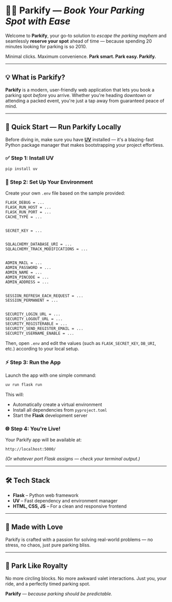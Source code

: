 # 🚗✨ Parkify — *Book Your Parking Spot with Ease*

Welcome to **Parkify**, your go-to solution to *escape the parking mayhem* and seamlessly **reserve your spot** ahead of time — because spending 20 minutes looking for parking is so 2010.

Minimal clicks. Maximum convenience.
**Park smart. Park easy. Parkify.**

---

## 💡 What is Parkify?

**Parkify** is a modern, user-friendly web application that lets you book a parking spot *before* you arrive. Whether you're heading downtown or attending a packed event, you're just a tap away from guaranteed peace of mind.

---

## 🚀 Quick Start — Run Parkify Locally

Before diving in, make sure you have **[UV](https://docs.astral.sh/uv/)** installed — it's a blazing-fast Python package manager that makes bootstrapping your project effortless.

### ✅ Step 1: Install UV

```bash
pip install uv
```

### 🔐 Step 2: Set Up Your Environment

Create your own `.env` file based on the sample provided:

```bash
FLASK_DEBUG = ...
FLASK_RUN_HOST = ...
FLASK_RUN_PORT = ...
CACHE_TYPE = ...


SECRET_KEY = ...


SQLALCHEMY_DATABASE_URI = ...
SQLALCHEMY_TRACK_MODIFICATIONS = ...


ADMIN_MAIL = ...
ADMIN_PASSWORD = ...
ADMIN_NAME = ...
ADMIN_PINCODE = ...
ADMIN_ADDRESS = ...


SESSION_REFRESH_EACH_REQUEST = ...
SESSION_PERMANENT = ...


SECURITY_LOGIN_URL = ...
SECURITY_LOGOUT_URL = ...
SECURITY_REGISTERABLE = ...
SECURITY_SEND_REGISTER_EMAIL = ...
SECURITY_USERNAME_ENABLE = ...
```

Then, open `.env` and edit the values (such as `FLASK_SECRET_KEY`, `DB_URI`, etc.) according to your local setup.

### ⚡️ Step 3: Run the App

Launch the app with one simple command:

```bash
uv run flask run
```

This will:

* Automatically create a virtual environment
* Install all dependencies from `pyproject.toml`
* Start the **Flask** development server

### 🌐 Step 4: You're Live!

Your Parkify app will be available at:

```
http://localhost:5000/
```

*(Or whatever port Flask assigns — check your terminal output.)*

---

## 🛠 Tech Stack

* **Flask** – Python web framework
* **UV** – Fast dependency and environment manager
* **HTML, CSS, JS** – For a clean and responsive frontend

---

## 💖 Made with Love

Parkify is crafted with a passion for solving real-world problems — no stress, no chaos, just pure parking bliss.

---

## 👑 Park Like Royalty

No more circling blocks.
No more awkward valet interactions.
Just you, your ride, and a perfectly timed parking spot.

**Parkify** — *because parking should be predictable.*
